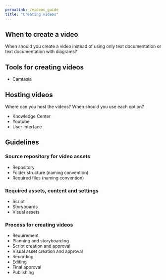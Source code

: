 ```yaml
---
permalink: /videos_guide
title: "Creating videos"
---
```


## When to create a video

When should you create a video instead of using only text documentation or text documentation with diagrams?

## Tools for creating videos

- Camtasia

## Hosting videos

Where can you host the videos? When should you use each option?

- Knowledge Center
- Youtube
- User Interface

## Guidelines

### Source repository for video assets

- Repository
- Folder structure (naming convention)
- Required files (naming convention)

### Required assets, content and settings

- Script
- Storyboards
- Visual assets

### Process for creating videos

- Requirement
- Planning and storyboarding
- Script creation and approval
- Visual asset creation and approval
- Recording
- Editing
- Final approval
- Publishing
